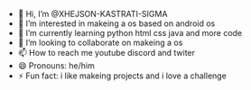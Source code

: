 - 👋 Hi, I’m @XHEJSON-KASTRATI-SIGMA
- 👀 I’m interested in makeing a os based on android os
- 🌱 I’m currently learning python html css java and more code
- 💞️ I’m looking to collaborate on makeing a os
- 📫 How to reach me youtube discord and twiter
- 😄 Pronouns: he/him
- ⚡ Fun fact: i like makeing projects and i love a challenge

<!---
XHEJSON-KASTRATI-SIGMA/XHEJSON-KASTRATI-SIGMA is a ✨ special ✨ repository because its `README.md` (this file) appears on your GitHub profile.
You can click the Preview link to take a look at your changes.
--->
